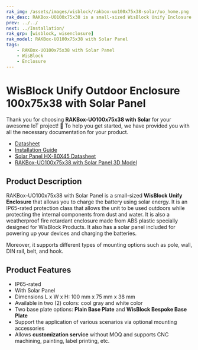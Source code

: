 ```yaml
---
rak_img: /assets/images/wisblock/rakbox-uo100x75x38-solar/uo_home.png
rak_desc: RAKBox-UO100x75x38 is a small-sized WisBlock Unify Enclosure with a solar panel for powering up your devices and charging the batteries. It is an IP65-rated protection class that allows the unit to be used outdoors while protecting the internal components from dust and water.
prev: ../../
next: ../Installation/
rak_grp: [wisblock, wisenclosure]
rak_model: RAKBox-UO100x75x38 with Solar Panel
tags:
    - RAKBox-UO100x75x38 with Solar Panel
    - WisBlock
    - Enclosure
---
```


# WisBlock Unify Outdoor Enclosure 100x75x38 with Solar Panel

Thank you for choosing **RAKBox-UO100x75x38 with Solar** for your awesome IoT project! 🎉 To help you get started, we have provided you with all the necessary documentation for your product.

- [Datasheet](../Datasheet/)
- [Installation Guide](../Installation/)
- <a href="https://downloads.rakwireless.com/LoRa/WisBlock/Accessories/Solar%20Panel%20HX-80X45%E5%A4%9A%E6%99%B6%E5%B1%82%E5%8E%8B%E6%9D%BF%E8%A7%84%E6%A0%BC%E4%B9%A6.pdf" target="_blank">Solar Panel HX-80X45 Datasheet</a>
- [RAKBox-UO100x75x38 with Solar Panel 3D Model](https://downloads.rakwireless.com/#3D_File/WisBlock/Unify%20Enclosure/RAKBox-UO100x75x38/)


## Product Description
RAKBox-UO100x75x38 with Solar Panel is a small-sized **WisBlock Unify Enclosure** that allows you to charge the battery using solar energy. It is an IP65-rated protection class that allows the unit to be used outdoors while protecting the internal components from dust and water. It is also a weatherproof fire retardant enclosure made from ABS plastic specially designed for WisBlock Products. It also has a solar panel included for powering up your devices and charging the batteries.

Moreover, it supports different types of mounting options such as pole, wall, DIN rail, belt, and hook.

## Product Features
- IP65-rated
- With Solar Panel
- Dimensions L x W x H: 100&nbsp;mm x 75&nbsp;mm x 38&nbsp;mm
- Available in two (2) colors: cool gray and white color
- Two base plate options: **Plain Base Plate** and **WisBlock Bespoke Base Plate**
- Support the application of various scenarios via optional mounting accessories
- Allows **customization service** without MOQ and supports CNC machining, painting, label printing, etc.